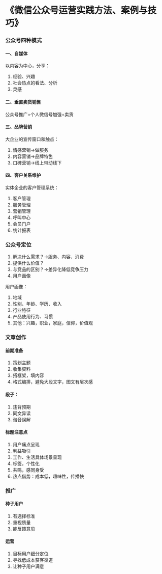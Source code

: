 # 《微信公众号运营实践方法、案例与技巧》

###  公众号四种模式

#### 一、自媒体

以内容为中心，分享：

1. 经验、兴趣
2. 社会热点的看法、分析
3. 灵感

#### 二、垂直卖货销售

公众号推广+个人微信号加强+卖货

#### 三、品牌营销

大企业的宣传窗口和触点：

1. 情感营销→做服务
2. 内容营销→品牌特色
3. 口碑营销→线上带动线下

#### 四、客户关系维护

实体企业的客户管理系统：

1. 客户管理
2. 服务管理
3. 营销管理
4. 呼叫中心
5. 会员门户
6. 统计报表

### 公众号定位

1. 解决什么需求？→服务、内容、消费
2. 提供什么价值？
3. 与竞品的区别？→差异化降低竞争压力
4. 用户画像

用户画像：

1. 地域
2. 性别、年龄、学历、收入
3. 行业特征
4. 产品使用行为、习惯
5. 其他：兴趣，职业，家庭，信仰，价值观

### 文章创作

#### 前期准备

1. 策划主题
2. 收集资料
3. 搭框架，填内容
4. 格式编排，避免大段文字，图文有层次感



#### 段子：

1. 违背预期
2. 同文异读
3. 谐音误解



#### 标题注意点

1. 用户痛点呈现
2. 利益吸引
3. 工作、生活具体场景呈现
4. 标签，个性化
5. 共鸣，感同身受
6. 热点借势：成本低，趣味性，传播快



### 推广

#### 种子用户

1. 有选择标准
2. 重视质量
3. 能反馈意见

#### 运营

1. 目标用户细分定位
2. 寻找低成本获客渠道
3. 让种子用户满意

